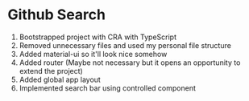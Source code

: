# Github Search

1. Bootstrapped project with CRA with TypeScript
2. Removed unnecessary files and used my personal file structure
3. Added material-ui so it'll look nice somehow
4. Added router (Maybe not necessary but it opens an opportunity to extend the project)
5. Added global app layout
6. Implemented search bar using controlled component
